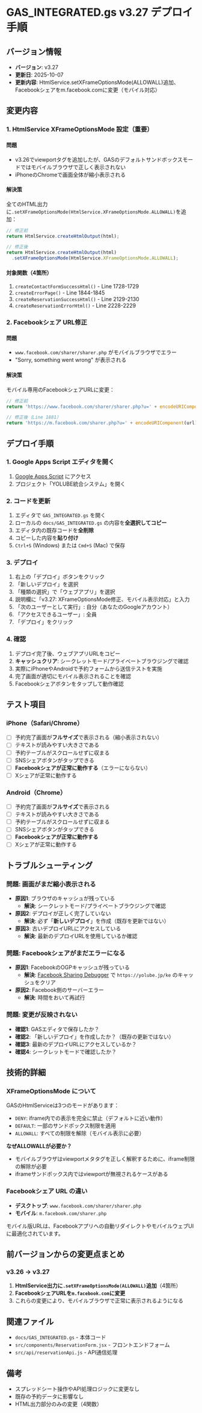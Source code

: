 # GAS_INTEGRATED.gs v3.27 デプロイ手順

## バージョン情報
- **バージョン**: v3.27
- **更新日**: 2025-10-07
- **更新内容**: HtmlService.setXFrameOptionsMode(ALLOWALL)追加、Facebookシェアをm.facebook.comに変更（モバイル対応）

## 変更内容

### 1. HtmlService XFrameOptionsMode 設定（重要）
#### 問題
- v3.26でviewportタグを追加したが、GASのデフォルトサンドボックスモードではモバイルブラウザで正しく表示されない
- iPhoneのChromeで画面全体が縮小表示される

#### 解決策
全てのHTML出力に`.setXFrameOptionsMode(HtmlService.XFrameOptionsMode.ALLOWALL)`を追加：

```javascript
// 修正前
return HtmlService.createHtmlOutput(html);

// 修正後
return HtmlService.createHtmlOutput(html)
  .setXFrameOptionsMode(HtmlService.XFrameOptionsMode.ALLOWALL);
```

#### 対象関数（4箇所）
1. `createContactFormSuccessHtml()` - Line 1728-1729
2. `createErrorPage()` - Line 1844-1845
3. `createReservationSuccessHtml()` - Line 2129-2130
4. `createReservationErrorHtml()` - Line 2228-2229

### 2. Facebookシェア URL修正
#### 問題
- `www.facebook.com/sharer/sharer.php` がモバイルブラウザでエラー
- "Sorry, something went wrong" が表示される

#### 解決策
モバイル専用のFacebookシェアURLに変更：

```javascript
// 修正前
return 'https://www.facebook.com/sharer/sharer.php?u=' + encodeURIComponent(url);

// 修正後（Line 1881）
return 'https://m.facebook.com/sharer.php?u=' + encodeURIComponent(url);
```

## デプロイ手順

### 1. Google Apps Script エディタを開く
1. [Google Apps Script](https://script.google.com/) にアクセス
2. プロジェクト「YOLUBE統合システム」を開く

### 2. コードを更新
1. エディタで `GAS_INTEGRATED.gs` を開く
2. ローカルの `docs/GAS_INTEGRATED.gs` の内容を**全選択してコピー**
3. エディタ内の既存コードを**全削除**
4. コピーした内容を**貼り付け**
5. `Ctrl+S` (Windows) または `Cmd+S` (Mac) で保存

### 3. デプロイ
1. 右上の「デプロイ」ボタンをクリック
2. 「新しいデプロイ」を選択
3. 「種類の選択」で「ウェブアプリ」を選択
4. 説明欄に「v3.27: XFrameOptionsMode修正、モバイル表示対応」と入力
5. 「次のユーザーとして実行」: 自分（あなたのGoogleアカウント）
6. 「アクセスできるユーザー」: 全員
7. 「デプロイ」をクリック

### 4. 確認
1. デプロイ完了後、ウェブアプリURLをコピー
2. **キャッシュクリア**: シークレットモード/プライベートブラウジングで確認
3. 実際にiPhoneやAndroidで予約フォームから送信テストを実施
4. 完了画面が適切にモバイル表示されることを確認
5. Facebookシェアボタンをタップして動作確認

## テスト項目

### iPhone（Safari/Chrome）
- [ ] 予約完了画面が**フルサイズ**で表示される（縮小表示されない）
- [ ] テキストが読みやすい大きさである
- [ ] 予約テーブルがスクロールせずに収まる
- [ ] SNSシェアボタンがタップできる
- [ ] **Facebookシェアが正常に動作する**（エラーにならない）
- [ ] Xシェアが正常に動作する

### Android（Chrome）
- [ ] 予約完了画面が**フルサイズ**で表示される
- [ ] テキストが読みやすい大きさである
- [ ] 予約テーブルがスクロールせずに収まる
- [ ] SNSシェアボタンがタップできる
- [ ] **Facebookシェアが正常に動作する**
- [ ] Xシェアが正常に動作する

## トラブルシューティング

### 問題: 画面がまだ縮小表示される
- **原因1**: ブラウザのキャッシュが残っている
  - **解決**: シークレットモード/プライベートブラウジングで確認
- **原因2**: デプロイが正しく完了していない
  - **解決**: 必ず「**新しいデプロイ**」を作成（既存を更新ではない）
- **原因3**: 古いデプロイURLにアクセスしている
  - **解決**: 最新のデプロイURLを使用しているか確認

### 問題: Facebookシェアがまだエラーになる
- **原因1**: FacebookのOGPキャッシュが残っている
  - **解決**: [Facebook Sharing Debugger](https://developers.facebook.com/tools/debug/) で `https://yolube.jp/ke` のキャッシュをクリア
- **原因2**: Facebook側のサーバーエラー
  - **解決**: 時間をおいて再試行

### 問題: 変更が反映されない
- **確認1**: GASエディタで保存したか？
- **確認2**: 「新しいデプロイ」を作成したか？（既存の更新ではない）
- **確認3**: 最新のデプロイURLにアクセスしているか？
- **確認4**: シークレットモードで確認したか？

## 技術的詳細

### XFrameOptionsMode について
GASのHtmlServiceは3つのモードがあります：
- `DENY`: iframe内での表示を完全に禁止（デフォルトに近い動作）
- `DEFAULT`: 一部のサンドボックス制限を適用
- `ALLOWALL`: すべての制限を解除（モバイル表示に必要）

**なぜALLOWALLが必要か？**
- モバイルブラウザはviewportメタタグを正しく解釈するために、iframe制限の解除が必要
- iframeサンドボックス内ではviewportが無視されるケースがある

### Facebookシェア URL の違い
- **デスクトップ**: `www.facebook.com/sharer/sharer.php`
- **モバイル**: `m.facebook.com/sharer.php`

モバイル版URLは、Facebookアプリへの自動リダイレクトやモバイルウェブUIに最適化されています。

## 前バージョンからの変更点まとめ

### v3.26 → v3.27
1. **HtmlService出力に`.setXFrameOptionsMode(ALLOWALL)`追加**（4箇所）
2. **FacebookシェアURLを`m.facebook.com`に変更**
3. これらの変更により、モバイルブラウザで正常に表示されるようになる

## 関連ファイル
- `docs/GAS_INTEGRATED.gs` - 本体コード
- `src/components/ReservationForm.jsx` - フロントエンドフォーム
- `src/api/reservationApi.js` - API通信処理

## 備考
- スプレッドシート操作やAPI処理ロジックに変更なし
- 既存の予約データに影響なし
- HTML出力部分のみの変更（4関数）
